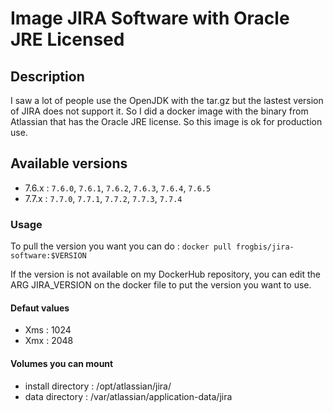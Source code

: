 # Image JIRA Software with Oracle JRE Licensed

## Description

I saw a lot of people use the OpenJDK with the tar.gz but the lastest version of JIRA does not support it. So I did a docker image with the binary from Atlassian that has the Oracle JRE license. So this image is ok for production use. 

## Available versions

* 7.6.x : `7.6.0`, `7.6.1`, `7.6.2`, `7.6.3`, `7.6.4`, `7.6.5`
* 7.7.x : `7.7.0`, `7.7.1`, `7.7.2`, `7.7.3`, `7.7.4`

### Usage

To pull the version you want you can do : `docker pull frogbis/jira-software:$VERSION`

If the version is not available on my DockerHub repository, you can edit the ARG JIRA_VERSION on the docker file to put the version you want to use.

#### Defaut values

- Xms : 1024
- Xmx : 2048


#### Volumes you can mount

- install directory : /opt/atlassian/jira/
- data directory : /var/atlassian/application-data/jira
